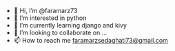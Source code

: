 - 👋 Hi, I’m @faramarz73
- 👀 I’m interested in python
- 🌱 I’m currently learning django and kivy
- 💞️ I’m looking to collaborate on ...
- 📫 How to reach me faramarzsedaghati73@gmail.com 

<!---
faramarz73/faramarz73 is a ✨ special ✨ repository because its `README.md` (this file) appears on your GitHub profile.
You can click the Preview link to take a look at your changes.
--->
